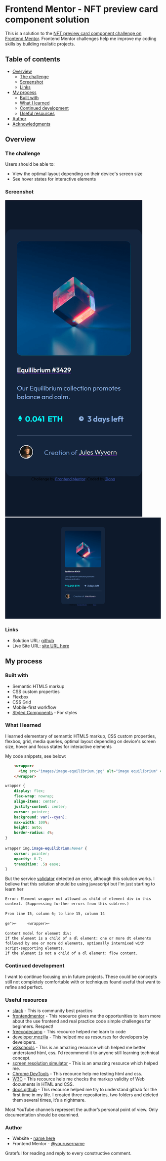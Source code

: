 # Frontend Mentor - NFT preview card component solution

This is a solution to the [NFT preview card component challenge on Frontend Mentor](https://www.frontendmentor.io/challenges/nft-preview-card-component-SbdUL_w0U). Frontend Mentor challenges help me improve my coding skills by building realistic projects. 

## Table of contents

- [Overview](#overview)
  - [The challenge](#the-challenge)
  - [Screenshot](#screenshot)
  - [Links](#links)
- [My process](#my-process)
  - [Built with](#built-with)
  - [What I learned](#what-i-learned)
  - [Continued development](#continued-development)
  - [Useful resources](#useful-resources)
- [Author](#author)
- [Acknowledgments](#acknowledgments)


## Overview

### The challenge

Users should be able to:

- View the optimal layout depending on their device's screen size
- See hover states for interactive elements

### Screenshot

![](nft-screenshot-mob.png)
![](nft-screenshot-desk.png)


### Links

- Solution URL: [github](https://github.com/2lana/nft-preview-card-component)
- Live Site URL: [site URL here]([https://your-live-site-url.com](https://app.netlify.com/sites/adorable-daifuku-a22154/))

## My process

### Built with

- Semantic HTML5 markup
- CSS custom properties
- Flexbox
- CSS Grid
- Mobile-first workflow
- [Styled Components](https://styled-components.com/) - For styles

### What I learned

I learned elementary of semantic HTML5 markup, CSS custom properties, flexbox, grid, media queries, optimal layout depending on device's screen size, hover and focus states for interactive elements

My code snippets, see below:

```html
    <wrapper>
      <img src="images/image-equilibrium.jpg" alt="image equilibrium" class="image-equilibrium">
    </wrapper>
```
```css
wrapper {
    display: flex;
    flex-wrap: nowrap;
    align-items: center;
    justify-content: center;
    cursor: pointer; 
    background: var(--cyan);
    max-width: 100%;
    height: auto;
    border-radius: 4%;
}

wrapper img.image-equilibrium:hover {
    cursor: pointer; 
    opacity: 0.7;
    transition: .5s ease;        
}
```

But the service [validator](https://validator.w3.org/) detected an error, although this solution works. I believe that this solution should be using javascript but I'm just starting to learn her

```
Error: Element wrapper not allowed as child of element div in this context. (Suppressing further errors from this subtree.)

From line 15, column 6; to line 15, column 14

ge">↩     <wrapper>↩     

Content model for element div:
If the element is a child of a dl element: one or more dt elements followed by one or more dd elements, optionally intermixed with script-supporting elements.
If the element is not a child of a dl element: flow content.

```


### Continued development

I want to continue focusing on in future projects. These could be concepts still not completely comfortable with or techniques  found useful that  want to refine and perfect.


### Useful resources

- [slack](https://app.slack.com/) - This is community best practics
- [frontendmentor](https://www.frontendmentor.io/) - This resource gives me the opportunities to learn more about the use frontend and real practice code simple challenges for beginners. Respect!
- [freecodecamp](https://www.freecodecamp.org/) - This recource helped me learn to code
- [developer.mozilla](https://developer.mozilla.org) - This helped me as resourses for developers by developers.
- [w3schools](https://www.w3schools.com/) - This is an amazing resource which helped me better understand html, css. I'd recommend it to anyone still learning technical concept.
- [screen resolution simulator](https://searchenginereports.net/screen-resolution-simulator) - This is an amazing resource which helped me. 
- [Chrome DevTools](https://developer.chrome.com/docs/devtools/console/) - This recource help me testing html and css.
- [W3C](https://validator.w3.org/) - This recource help me checks the markup validity of Web documents in HTML and CSS.
- [docs.github](https://docs.github.com/en/get-started) - This recource helped me try to understand githab for the first time in my life. I created three repositories, two folders and deleted them several times, it’s a nightmare.

Most YouTube channels represent the author’s personal point of view. Only documentation should be examined.

### Author

- Website - [name here]([https://www.your-site.com](https://app.netlify.com/sites/adorable-daifuku-a22154/))
- Frontend Mentor - [@yourusername](https://www.frontendmentor.io/profile/2lana)


Grateful for reading and reply to every constructive comment.
